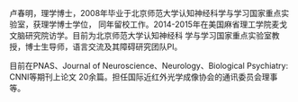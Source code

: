 卢春明，理学博士，2008年毕业于北京师范大学认知神经科学与学习国家重点实验室，获理学博士学位， 同年留校工作。2014-2015年在美国麻省理工学院麦戈文脑研究院访学。目前为北京师范大学认知神经科 学与学习国家重点实验室教授，博士生导师，语言交流及其障碍研究团队PI。

目前在PNAS、Journal of Neuroscience、Neurology、Biological Psychiatry: CNNI等期刊上论文 20余篇。担任国际近红外光学成像协会的通讯委员会理事等。